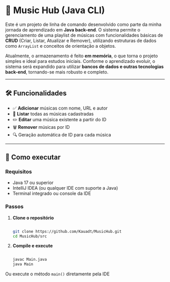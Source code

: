 # 🎵 Music Hub (Java CLI)

Este é um projeto de linha de comando desenvolvido como parte da minha jornada de aprendizado em **Java back-end**. O sistema permite o gerenciamento de uma playlist de músicas com funcionalidades básicas de **CRUD** (Criar, Listar, Atualizar e Remover), utilizando estruturas de dados como `ArrayList` e conceitos de orientação a objetos.

Atualmente, o armazenamento é feito **em memória**, o que torna o projeto simples e ideal para estudos iniciais. Conforme o aprendizado evoluir, o sistema será expandido para utilizar **bancos de dados e outras tecnologias back-end**, tornando-se mais robusto e completo.

---

## 🛠️ Funcionalidades

- ✅ **Adicionar** músicas com nome, URL e autor
- 📄 **Listar** todas as músicas cadastradas
- ✏️ **Editar** uma música existente a partir do ID
- 🗑️ **Remover** músicas por ID
- 🔍 Geração automática de ID para cada música

---

## 🚀 Como executar

### Requisitos

- Java 17 ou superior
- IntelliJ IDEA (ou qualquer IDE com suporte a Java)
- Terminal integrado ou console da IDE

### Passos

1. **Clone o repositório**
   ```bash
   
   git clone https://github.com/Kauadt/MusicHub.git
   cd MusicHub/src
   
2. **Compile e execute**
   ```bash

   javac Main.java
   java Main

  Ou execute o método ```main()``` diretamente pela IDE

